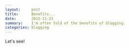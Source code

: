 ```yaml
---
layout:     post
title:      Benefits... 
date:       2015-11-23
summary:    I'm often told of the benefits of blogging.
categories: blogging
---
```

Let's see!
